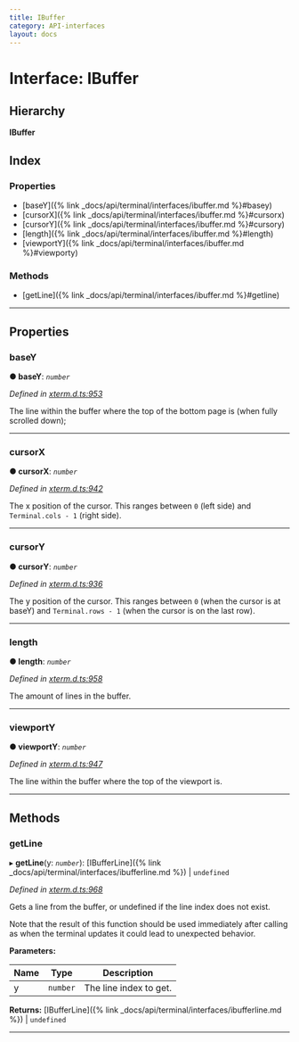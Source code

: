 ```yaml
---
title: IBuffer
category: API-interfaces
layout: docs
---
```



# Interface: IBuffer

## Hierarchy

**IBuffer**

## Index

### Properties

* [baseY]({% link _docs/api/terminal/interfaces/ibuffer.md %}#basey)
* [cursorX]({% link _docs/api/terminal/interfaces/ibuffer.md %}#cursorx)
* [cursorY]({% link _docs/api/terminal/interfaces/ibuffer.md %}#cursory)
* [length]({% link _docs/api/terminal/interfaces/ibuffer.md %}#length)
* [viewportY]({% link _docs/api/terminal/interfaces/ibuffer.md %}#viewporty)

### Methods

* [getLine]({% link _docs/api/terminal/interfaces/ibuffer.md %}#getline)

---

## Properties

<a id="basey"></a>

###  baseY

**● baseY**: *`number`*

*Defined in [xterm.d.ts:953](https://github.com/xtermjs/xterm.js/blob/3.14.0/typings/xterm.d.ts#L953)*

The line within the buffer where the top of the bottom page is (when fully scrolled down);

___
<a id="cursorx"></a>

###  cursorX

**● cursorX**: *`number`*

*Defined in [xterm.d.ts:942](https://github.com/xtermjs/xterm.js/blob/3.14.0/typings/xterm.d.ts#L942)*

The x position of the cursor. This ranges between `0` (left side) and `Terminal.cols - 1` (right side).

___
<a id="cursory"></a>

###  cursorY

**● cursorY**: *`number`*

*Defined in [xterm.d.ts:936](https://github.com/xtermjs/xterm.js/blob/3.14.0/typings/xterm.d.ts#L936)*

The y position of the cursor. This ranges between `0` (when the cursor is at baseY) and `Terminal.rows - 1` (when the cursor is on the last row).

___
<a id="length"></a>

###  length

**● length**: *`number`*

*Defined in [xterm.d.ts:958](https://github.com/xtermjs/xterm.js/blob/3.14.0/typings/xterm.d.ts#L958)*

The amount of lines in the buffer.

___
<a id="viewporty"></a>

###  viewportY

**● viewportY**: *`number`*

*Defined in [xterm.d.ts:947](https://github.com/xtermjs/xterm.js/blob/3.14.0/typings/xterm.d.ts#L947)*

The line within the buffer where the top of the viewport is.

___

## Methods

<a id="getline"></a>

###  getLine

▸ **getLine**(y: *`number`*): [IBufferLine]({% link _docs/api/terminal/interfaces/ibufferline.md %}) \| `undefined`

*Defined in [xterm.d.ts:968](https://github.com/xtermjs/xterm.js/blob/3.14.0/typings/xterm.d.ts#L968)*

Gets a line from the buffer, or undefined if the line index does not exist.

Note that the result of this function should be used immediately after calling as when the terminal updates it could lead to unexpected behavior.

**Parameters:**

| Name | Type | Description |
| ------ | ------ | ------ |
| y | `number` |  The line index to get. |

**Returns:** [IBufferLine]({% link _docs/api/terminal/interfaces/ibufferline.md %}) \| `undefined`

___

